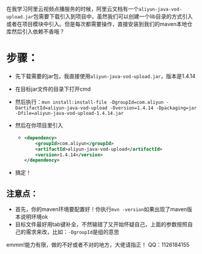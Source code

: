 ​		在我学习阿里云视频点播服务的时候，阿里云文档有一个`aliyun-java-vod-upload.jar`包需要下载引入到项目中，虽然我们可以创建一个lib目录的方式引入或者在项目模块中引入。但是每次都需要操作，直接安装到我们的maven本地仓库然后引入依赖不香哦？

# 步骤：

+ 先下载需要的jar包，我直接使用`aliyun-java-vod-upload.jar`，版本是1.4.14

+ 在目标jar文件的目录下打开cmd

+ 然后执行：`mvn install:install-file -DgroupId=com.aliyun -DartifactId=aliyun-java-vod-upload -Dversion=1.4.14 -Dpackaging=jar -Dfile=aliyun-java-vod-upload-1.4.14.jar`

+ 然后在你项目里引入

  + ```xml
    <dependency>
        <groupId>com.aliyun</groupId>
        <artifactId>aliyun-java-vod-upload</artifactId>
        <version>1.4.14</version>
    </dependency>
    ```

+ 搞定！

## 注意点：

+ 首先，你的maven环境要配置好！你执行`mvn -version`如果出现了maven版本说明环境ok
+ 目标文件最好用tab键补全，不然输错了又开始怀疑自己，上面的参数按照自己的需求来改，比如：`-DgroupId`是组的意思



emmm!能力有限，做的不好或者不对的地方，大佬请指正！  QQ：1126184155